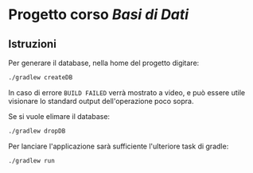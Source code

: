 # Progetto corso *Basi di Dati*
## **Istruzioni**
Per generare il database, nella home del progetto digitare:
```bash
./gradlew createDB
```
In caso di errore `BUILD FAILED` verrà mostrato a video, e può essere 
utile visionare lo standard output dell'operazione poco sopra.

Se si vuole elimare il database:
```bash
./gradlew dropDB
```
Per lanciare l'applicazione sarà sufficiente l'ulteriore task di gradle:
```bash
./gradlew run
```
